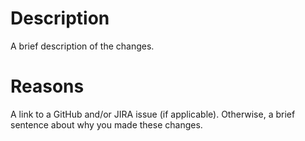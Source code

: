 # Description
A brief description of the changes.

# Reasons
A link to a GitHub and/or JIRA issue (if applicable).
Otherwise, a brief sentence about why you made these changes.